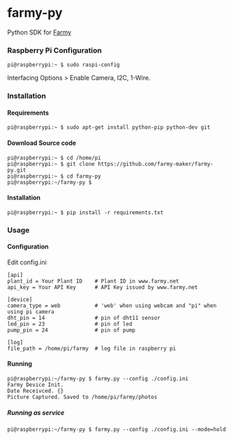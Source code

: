 # farmy-py
Python SDK for [Farmy](https://www.farmy.net/)

### Raspberry Pi Configuration
```
pi@raspberrypi:~ $ sudo raspi-config
```
Interfacing Options > 
Enable Camera, I2C, 1-Wire.

### Installation

#### Requirements
```
pi@raspberrypi:~ $ sudo apt-get install python-pip python-dev git
```

#### Download Source code
```
pi@raspberrypi:~ $ cd /home/pi
pi@raspberrypi:~ $ git clone https://github.com/farmy-maker/farmy-py.git
pi@raspberrypi:~ $ cd farmy-py
pi@raspberrypi:~/farmy-py $
```

#### Installation
```
pi@raspberrypi:~ $ pip install -r requirements.txt
```

### Usage

#### Configuration
Edit config.ini

```
[api]
plant_id = Your Plant ID    # Plant ID in www.farmy.net 
api_key = Your API Key      # API Key issued by www.farmy.net

[device]
camera_type = web           # 'web' when using webcam and "pi" when using pi camera
dht_pin = 14                # pin of dht11 sensor
led_pin = 23                # pin of led
pump_pin = 24               # pin of pump

[log]
file_path = /home/pi/farmy  # log file in raspberry pi
```

#### Running

```
pi@raspberrypi:~/farmy-py $ farmy.py --config ./config.ini
Farmy Device Init.
Date Receivced. {}
Picture Captured. Saved to /home/pi/farmy/photos
```

##### Running as service

```
pi@raspberrypi:~/farmy-py $ farmy.py --config ./config.ini --mode=hold
```

